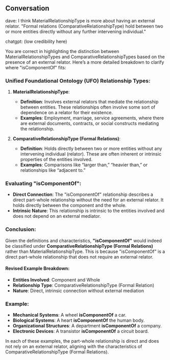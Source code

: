 

## Conversation

dave: I think MaterialRelationshipType is more about having an external relator. "Formal relations (ComparativeRelationshipType) hold between two or more entities directly without any further intervening individual."

chatgpt: (low credibility here)

You are correct in highlighting the distinction between MaterialRelationshipTypes and ComparativeRelationshipTypes based on the presence of an external relator. Here’s a more detailed breakdown to clarify where "isComponentOf" fits:

### Unified Foundational Ontology (UFO) Relationship Types:

1. **MaterialRelationshipType**:
   - **Definition**: Involves external relators that mediate the relationship between entities. These relationships often involve some sort of dependence on a relator for their existence.
   - **Examples**: Employment, marriage, service agreements, where there are external documents, contracts, or social constructs mediating the relationship.

2. **ComparativeRelationshipType (Formal Relations)**:
   - **Definition**: Holds directly between two or more entities without any intervening individual (relator). These are often inherent or intrinsic properties of the entities involved.
   - **Examples**: Comparisons like “larger than,” “heavier than,” or relationships like “adjacent to.”

### Evaluating "isComponentOf":
- **Direct Connection**: The "isComponentOf" relationship describes a direct part-whole relationship without the need for an external relator. It holds directly between the component and the whole.
- **Intrinsic Nature**: This relationship is intrinsic to the entities involved and does not depend on an external mediator.

### Conclusion:
Given the definitions and characteristics, **"isComponentOf"** would indeed be classified under **ComparativeRelationshipType (Formal Relations)** rather than MaterialRelationshipType. This is because "isComponentOf" is a direct part-whole relationship that does not require an external relator.

#### Revised Example Breakdown:
- **Entities Involved**: Component and Whole
- **Relationship Type**: ComparativeRelationshipType (Formal Relation)
- **Nature**: Direct, intrinsic connection without external mediation

### Example:
- **Mechanical Systems**: A wheel **isComponentOf** a car.
- **Biological Systems**: A heart **isComponentOf** the human body.
- **Organizational Structures**: A department **isComponentOf** a company.
- **Electronic Devices**: A transistor **isComponentOf** a circuit board.

In each of these examples, the part-whole relationship is direct and does not rely on an external relator, aligning with the characteristics of ComparativeRelationshipType (Formal Relations).